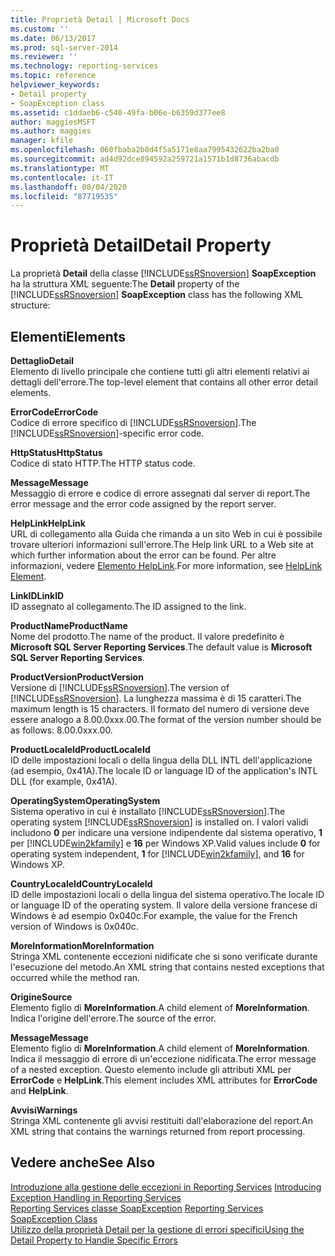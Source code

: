 ```yaml
---
title: Proprietà Detail | Microsoft Docs
ms.custom: ''
ms.date: 06/13/2017
ms.prod: sql-server-2014
ms.reviewer: ''
ms.technology: reporting-services
ms.topic: reference
helpviewer_keywords:
- Detail property
- SoapException class
ms.assetid: c1ddaeb6-c540-49fa-b06e-b6359d377ee8
author: maggiesMSFT
ms.author: maggies
manager: kfile
ms.openlocfilehash: 060fbaba2b8d4f5a5171e8aa7995432622ba2ba0
ms.sourcegitcommit: ad4d92dce894592a259721a1571b1d8736abacdb
ms.translationtype: MT
ms.contentlocale: it-IT
ms.lasthandoff: 08/04/2020
ms.locfileid: "87719535"
---
```

# <a name="detail-property"></a><span data-ttu-id="34ab1-102">Proprietà Detail</span><span class="sxs-lookup"><span data-stu-id="34ab1-102">Detail Property</span></span>
  <span data-ttu-id="34ab1-103">La proprietà **Detail** della classe [!INCLUDE[ssRSnoversion](../../../includes/ssrsnoversion-md.md)] **SoapException** ha la struttura XML seguente:</span><span class="sxs-lookup"><span data-stu-id="34ab1-103">The **Detail** property of the [!INCLUDE[ssRSnoversion](../../../includes/ssrsnoversion-md.md)] **SoapException** class has the following XML structure:</span></span>  
  
## <a name="elements"></a><span data-ttu-id="34ab1-104">Elementi</span><span class="sxs-lookup"><span data-stu-id="34ab1-104">Elements</span></span>  
 <span data-ttu-id="34ab1-105">**Dettaglio**</span><span class="sxs-lookup"><span data-stu-id="34ab1-105">**Detail**</span></span>  
 <span data-ttu-id="34ab1-106">Elemento di livello principale che contiene tutti gli altri elementi relativi ai dettagli dell'errore.</span><span class="sxs-lookup"><span data-stu-id="34ab1-106">The top-level element that contains all other error detail elements.</span></span>  
  
 <span data-ttu-id="34ab1-107">**ErrorCode**</span><span class="sxs-lookup"><span data-stu-id="34ab1-107">**ErrorCode**</span></span>  
 <span data-ttu-id="34ab1-108">Codice di errore specifico di [!INCLUDE[ssRSnoversion](../../../includes/ssrsnoversion-md.md)].</span><span class="sxs-lookup"><span data-stu-id="34ab1-108">The [!INCLUDE[ssRSnoversion](../../../includes/ssrsnoversion-md.md)]-specific error code.</span></span>  
  
 <span data-ttu-id="34ab1-109">**HttpStatus**</span><span class="sxs-lookup"><span data-stu-id="34ab1-109">**HttpStatus**</span></span>  
 <span data-ttu-id="34ab1-110">Codice di stato HTTP.</span><span class="sxs-lookup"><span data-stu-id="34ab1-110">The HTTP status code.</span></span>  
  
 <span data-ttu-id="34ab1-111">**Message**</span><span class="sxs-lookup"><span data-stu-id="34ab1-111">**Message**</span></span>  
 <span data-ttu-id="34ab1-112">Messaggio di errore e codice di errore assegnati dal server di report.</span><span class="sxs-lookup"><span data-stu-id="34ab1-112">The error message and the error code assigned by the report server.</span></span>  
  
 <span data-ttu-id="34ab1-113">**HelpLink**</span><span class="sxs-lookup"><span data-stu-id="34ab1-113">**HelpLink**</span></span>  
 <span data-ttu-id="34ab1-114">URL di collegamento alla Guida che rimanda a un sito Web in cui è possibile trovare ulteriori informazioni sull'errore.</span><span class="sxs-lookup"><span data-stu-id="34ab1-114">The Help link URL to a Web site at which further information about the error can be found.</span></span> <span data-ttu-id="34ab1-115">Per altre informazioni, vedere [Elemento HelpLink](helplink-element.md).</span><span class="sxs-lookup"><span data-stu-id="34ab1-115">For more information, see [HelpLink Element](helplink-element.md).</span></span>  
  
 <span data-ttu-id="34ab1-116">**LinkID**</span><span class="sxs-lookup"><span data-stu-id="34ab1-116">**LinkID**</span></span>  
 <span data-ttu-id="34ab1-117">ID assegnato al collegamento.</span><span class="sxs-lookup"><span data-stu-id="34ab1-117">The ID assigned to the link.</span></span>  
  
 <span data-ttu-id="34ab1-118">**ProductName**</span><span class="sxs-lookup"><span data-stu-id="34ab1-118">**ProductName**</span></span>  
 <span data-ttu-id="34ab1-119">Nome del prodotto.</span><span class="sxs-lookup"><span data-stu-id="34ab1-119">The name of the product.</span></span> <span data-ttu-id="34ab1-120">Il valore predefinito è **Microsoft SQL Server Reporting Services**.</span><span class="sxs-lookup"><span data-stu-id="34ab1-120">The default value is **Microsoft SQL Server Reporting Services**.</span></span>  
  
 <span data-ttu-id="34ab1-121">**ProductVersion**</span><span class="sxs-lookup"><span data-stu-id="34ab1-121">**ProductVersion**</span></span>  
 <span data-ttu-id="34ab1-122">Versione di [!INCLUDE[ssRSnoversion](../../../includes/ssrsnoversion-md.md)].</span><span class="sxs-lookup"><span data-stu-id="34ab1-122">The version of [!INCLUDE[ssRSnoversion](../../../includes/ssrsnoversion-md.md)].</span></span> <span data-ttu-id="34ab1-123">La lunghezza massima è di 15 caratteri.</span><span class="sxs-lookup"><span data-stu-id="34ab1-123">The maximum length is 15 characters.</span></span> <span data-ttu-id="34ab1-124">Il formato del numero di versione deve essere analogo a 8.00.0xxx.00.</span><span class="sxs-lookup"><span data-stu-id="34ab1-124">The format of the version number should be as follows: 8.00.0xxx.00.</span></span>  
  
 <span data-ttu-id="34ab1-125">**ProductLocaleId**</span><span class="sxs-lookup"><span data-stu-id="34ab1-125">**ProductLocaleId**</span></span>  
 <span data-ttu-id="34ab1-126">ID delle impostazioni locali o della lingua della DLL INTL dell'applicazione (ad esempio, 0x41A).</span><span class="sxs-lookup"><span data-stu-id="34ab1-126">The locale ID or language ID of the application's INTL DLL (for example, 0x41A).</span></span>  
  
 <span data-ttu-id="34ab1-127">**OperatingSystem**</span><span class="sxs-lookup"><span data-stu-id="34ab1-127">**OperatingSystem**</span></span>  
 <span data-ttu-id="34ab1-128">Sistema operativo in cui è installato [!INCLUDE[ssRSnoversion](../../../includes/ssrsnoversion-md.md)].</span><span class="sxs-lookup"><span data-stu-id="34ab1-128">The operating system [!INCLUDE[ssRSnoversion](../../../includes/ssrsnoversion-md.md)] is installed on.</span></span> <span data-ttu-id="34ab1-129">I valori validi includono **0** per indicare una versione indipendente dal sistema operativo, **1** per [!INCLUDE[win2kfamily](../../../includes/win2kfamily-md.md)] e **16** per Windows XP.</span><span class="sxs-lookup"><span data-stu-id="34ab1-129">Valid values include **0** for operating system independent, **1** for [!INCLUDE[win2kfamily](../../../includes/win2kfamily-md.md)], and **16** for Windows XP.</span></span>  
  
 <span data-ttu-id="34ab1-130">**CountryLocaleId**</span><span class="sxs-lookup"><span data-stu-id="34ab1-130">**CountryLocaleId**</span></span>  
 <span data-ttu-id="34ab1-131">ID delle impostazioni locali o della lingua del sistema operativo.</span><span class="sxs-lookup"><span data-stu-id="34ab1-131">The locale ID or language ID of the operating system.</span></span> <span data-ttu-id="34ab1-132">Il valore della versione francese di Windows è ad esempio 0x040c.</span><span class="sxs-lookup"><span data-stu-id="34ab1-132">For example, the value for the French version of Windows is 0x040c.</span></span>  
  
 <span data-ttu-id="34ab1-133">**MoreInformation**</span><span class="sxs-lookup"><span data-stu-id="34ab1-133">**MoreInformation**</span></span>  
 <span data-ttu-id="34ab1-134">Stringa XML contenente eccezioni nidificate che si sono verificate durante l'esecuzione del metodo.</span><span class="sxs-lookup"><span data-stu-id="34ab1-134">An XML string that contains nested exceptions that occurred while the method ran.</span></span>  
  
 <span data-ttu-id="34ab1-135">**Origine**</span><span class="sxs-lookup"><span data-stu-id="34ab1-135">**Source**</span></span>  
 <span data-ttu-id="34ab1-136">Elemento figlio di **MoreInformation**.</span><span class="sxs-lookup"><span data-stu-id="34ab1-136">A child element of **MoreInformation**.</span></span> <span data-ttu-id="34ab1-137">Indica l'origine dell'errore.</span><span class="sxs-lookup"><span data-stu-id="34ab1-137">The source of the error.</span></span>  
  
 <span data-ttu-id="34ab1-138">**Message**</span><span class="sxs-lookup"><span data-stu-id="34ab1-138">**Message**</span></span>  
 <span data-ttu-id="34ab1-139">Elemento figlio di **MoreInformation**.</span><span class="sxs-lookup"><span data-stu-id="34ab1-139">A child element of **MoreInformation**.</span></span> <span data-ttu-id="34ab1-140">Indica il messaggio di errore di un'eccezione nidificata.</span><span class="sxs-lookup"><span data-stu-id="34ab1-140">The error message of a nested exception.</span></span> <span data-ttu-id="34ab1-141">Questo elemento include gli attributi XML per **ErrorCode** e **HelpLink**.</span><span class="sxs-lookup"><span data-stu-id="34ab1-141">This element includes XML attributes for **ErrorCode** and **HelpLink**.</span></span>  
  
 <span data-ttu-id="34ab1-142">**Avvisi**</span><span class="sxs-lookup"><span data-stu-id="34ab1-142">**Warnings**</span></span>  
 <span data-ttu-id="34ab1-143">Stringa XML contenente gli avvisi restituiti dall'elaborazione del report.</span><span class="sxs-lookup"><span data-stu-id="34ab1-143">An XML string that contains the warnings returned from report processing.</span></span>  
  
## <a name="see-also"></a><span data-ttu-id="34ab1-144">Vedere anche</span><span class="sxs-lookup"><span data-stu-id="34ab1-144">See Also</span></span>  
 <span data-ttu-id="34ab1-145">[Introduzione alla gestione delle eccezioni in Reporting Services](../introducing-exception-handling-in-reporting-services.md) </span><span class="sxs-lookup"><span data-stu-id="34ab1-145">[Introducing Exception Handling in Reporting Services](../introducing-exception-handling-in-reporting-services.md) </span></span>  
 <span data-ttu-id="34ab1-146">[Reporting Services classe SoapException](reporting-services-soapexception-class.md) </span><span class="sxs-lookup"><span data-stu-id="34ab1-146">[Reporting Services SoapException Class](reporting-services-soapexception-class.md) </span></span>  
 [<span data-ttu-id="34ab1-147">Utilizzo della proprietà Detail per la gestione di errori specifici</span><span class="sxs-lookup"><span data-stu-id="34ab1-147">Using the Detail Property to Handle Specific Errors</span></span>](../best-practices/using-the-detail-property-to-handle-specific-errors.md)  
  
  

